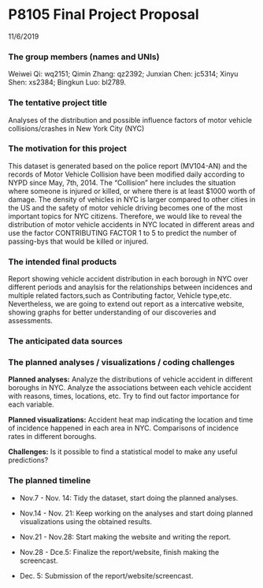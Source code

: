 P8105 Final Project Proposal
================
11/6/2019

### The group members (names and UNIs)

Weiwei Qi: wq2151; Qimin Zhang: qz2392; Junxian Chen: jc5314; Xinyu
Shen: xs2384; Bingkun Luo: bl2789.

### The tentative project title

Analyses of the distribution and possible influence factors of motor
vehicle collisions/crashes in New York City (NYC)

### The motivation for this project

This dataset is generated based on the police report (MV104-AN) and the
records of Motor Vehicle Collision have been modified daily according to
NYPD since May, 7th, 2014. The “Collision” here includes the situation
where someone is injured or killed, or where there is at least $1000
worth of damage. The density of vehicles in NYC is larger compared to
other cities in the US and the safety of motor vehicle driving becomes
one of the most important topics for NYC citizens. Therefore, we would
like to reveal the distribution of motor vehicle accidents in NYC
located in different areas and use the factor CONTRIBUTING FACTOR 1 to 5
to predict the number of passing-bys that would be killed or injured.

### The intended final products

Report showing vehicle accident distribution in each borough in NYC over
different periods and anaylsis for the relationships between incidences
and multiple related factors,such as Contributing factor, Vehicle
type,etc. Nevertheless, we are going to extend out report as a
intercative website, showing graphs for better understanding of our
discoveries and assessments.

### The anticipated data sources

### The planned analyses / visualizations / coding challenges

**Planned analyses:** Analyze the distributions of vehicle accident in
different boroughs in NYC. Analyze the associations between each vehicle
accident with reasons, times, locations, etc. Try to find out factor
importance for each variable.

**Planned visualizations:** Accident heat map indicating the location
and time of incidence happened in each area in NYC. Comparisons of
incidence rates in different boroughs.

**Challenges:** Is it possible to find a statistical model to make any
useful predictions?

### The planned timeline

  - Nov.7 - Nov. 14: Tidy the dataset, start doing the planned analyses.

  - Nov.14 - Nov. 21: Keep working on the analyses and start doing
    planned visualizations using the obtained results.

  - Nov.21 - Nov.28: Start making the website and writing the report.

  - Nov.28 - Dce.5: Finalize the report/website, finish making the
    screencast.

  - Dec. 5: Submission of the report/website/screencast.
